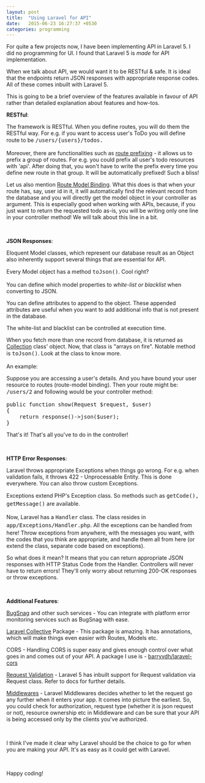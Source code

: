 ```yaml
---
layout: post
title:  "Using Laravel for API"
date:   2015-06-23 16:27:37 +0530
categories: programming
---
```

For quite a few projects now, I have been implementing API in Laravel 5. I did no programming for UI. I found that Laravel 5 is <em>made</em> for API implementation.

When we talk about API, we would want it to be RESTful &amp; safe. It is ideal that the endpoints return JSON responses with appropriate response codes. All of these comes inbuilt with Laravel 5.

This is going to be a brief overview of the features available in favour of API rather than detailed explanation about features and how-tos.

<!--more-->

<strong>RESTful</strong>:

The framework is RESTful. When you define routes, you will do them the RESTful way. For e.g. if you want to access user's ToDo you will define route to be <span style="font-family: Consolas, Monaco, monospace; line-height: 1.5;">/users/{users}/todos.</span>

Moreover, there are functionalities such as <a href="http://laravel.com/docs/5.1/routing#route-group-prefixes" target="_blank">route prefixing</a> - it allows us to prefix a group of routes. For e.g. you could prefix all user's todo resources with 'api'. After doing that, you won't have to write the prefix every time you define new route in that group. It will be automatically prefixed! Such a bliss!

Let us also mention <a href="http://laravel.com/docs/5.0/routing#route-model-binding" target="_blank">Route Model Binding</a>. What this does is that when your route has, say, user id in it, it will automatically find the relevant record from the database and you will directly get the model object in your controller as argument. This is especially good when working with APIs, because, if you just want to return the requested todo as-is, you will be writing only one line in your controller method! We will talk about this line in a bit.

&nbsp;

<strong>JSON Responses</strong>:

Eloquent Model classes, which represent our database result as an Object also inherently support several things that are essential for API.

Every Model object has a method <span style="font-family: Consolas, Monaco, monospace; line-height: 1.5;">toJson()</span>. Cool right?

You can define which model properties to <em>white-list or blacklist</em> when converting to JSON.

You can define attributes to append to the object. These appended attributes are useful when you want to add additional info that is not present in the database.

The white-list and blacklist can be controlled at execution time.

When you fetch more than one record from database, it is returned as <a href="http://laravel.com/api/5.1/Illuminate/Support/Collection.html" target="_blank">Collection</a> class' object. Now, that class is "arrays on fire". Notable method is <span style="font-family: Consolas, Monaco, monospace; line-height: 1.5;">toJson()</span>. Look at the class to know more.

An example:

Suppose you are accessing a user's details. And you have bound your user resource to routes (route-model binding). Then your route might be: <span style="font-family: Consolas, Monaco, monospace; line-height: 1.5;">/users/2</span> and following would be your controller method:
<pre class="theme:github plain:true show-plain:0 lang:php range:1-4 decode:true " title="responding with JSON">public function show(Request $request, $user)
{
    return response()-&gt;json($user);
}</pre>
That's it! That's all you've to do in the controller!

&nbsp;

<strong>HTTP Error Responses</strong>:

Laravel throws appropriate Exceptions when things go wrong. For e.g. when validation fails, it throws 422 - Unprocessable Entity. This is done everywhere. You can also throw custom Exceptions.

Exceptions extend PHP's Exception class. So methods such as <span style="font-family: Consolas, Monaco, monospace; line-height: 1.5;">getCode(), getMessage()</span> are available.

Now, Laravel has a <span style="font-family: Consolas, Monaco, monospace; line-height: 1.5;">Handler</span> class. The class resides in <span style="font-family: Consolas, Monaco, monospace; line-height: 1.5;">app/Exceptions/Handler.php</span>. All the exceptions can be handled from here! Throw exceptions from anywhere, with the messages you want, with the codes that you think are appropriate, and handle them all from here (or extend the class, separate code based on exceptions).

So what does it mean? It means that you can return appropriate JSON responses with HTTP Status Code from the Handler. Controllers will never have to return errors! They'll only worry about returning 200-OK responses or throw exceptions.

&nbsp;

<strong>Additional Features</strong>:

<a href="https://bugsnag.com/" target="_blank">BugSnag</a> and other such services - You can integrate with platform error monitoring services such as BugSnag with ease.

<a href="http://laravelcollective.com/" target="_blank">Laravel Collective</a> Package - This package is amazing. It has annotations, which will make things even easier with Routes, Models etc.

CORS - Handling CORS is super easy and gives enough control over what goes in and comes out of your API. A package I use is - <a href="https://packagist.org/packages/barryvdh/laravel-cors" target="_blank">barryvdh/laravel-cors</a>

<a href="http://laravel.com/docs/5.1/validation" target="_blank">Request Validation</a> - Laravel 5 has inbuilt support for Request validation via Request class. Refer to docs for further details.

<a href="http://laravel.com/docs/5.1/middleware" target="_blank">Middlewares</a> - Laravel Middlewares decides whether to let the request go any further when it enters your app. It comes into picture the earliest. So, you could check for authorization, request type (whether it is json request or not), resource ownership etc in Middleware and can be sure that your API is being accessed only by the clients you've authorized.

&nbsp;

I think I've made it clear why Laravel should be the choice to go for when you are making your API. It's as easy as it could get with Laravel.

&nbsp;

Happy coding!
